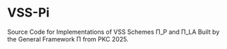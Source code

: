 # VSS-Pi
Source Code for Implementations of VSS Schemes Π_P​ and Π_LA​ Built by the General Framework Π from PKC 2025.
